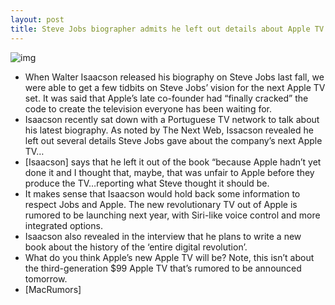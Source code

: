 ```yaml
---
layout: post
title: Steve Jobs biographer admits he left out details about Apple TV set
---
```

![img](http://media.idownloadblog.com/wp-content/uploads/2012/03/Walter-Isaacson.jpg)
* When Walter Isaacson released his biography on Steve Jobs last fall, we were able to get a few tidbits on Steve Jobs’ vision for the next Apple TV set. It was said that Apple’s late co-founder had “finally cracked” the code to create the television everyone has been waiting for.
* Isaacson recently sat down with a Portuguese TV network to talk about his latest biography. As noted by The Next Web, Issacson revealed he left out several details Steve Jobs gave about the company’s next Apple TV…
* [Isaacson] says that he left it out of the book “because Apple hadn’t yet done it and I thought that, maybe, that was unfair to Apple before they produce the TV…reporting what Steve thought it should be.
* It makes sense that Isaacson would hold back some information to respect Jobs and Apple. The new revolutionary TV out of Apple is rumored to be launching next year, with Siri-like voice control and more integrated options.
* Isaacson also revealed in the interview that he plans to write a new book about the history of the ‘entire digital revolution’.
* What do you think Apple’s new Apple TV will be? Note, this isn’t about the third-generation $99 Apple TV that’s rumored to be announced tomorrow.
* [MacRumors]

